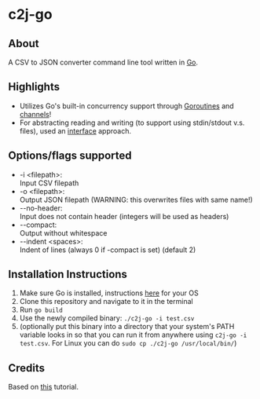 # c2j-go

## About
A CSV to JSON converter command line tool written in [Go](https://golang.org/).

## Highlights
* Utilizes Go's built-in concurrency support through [Goroutines](https://gobyexample.com/goroutines) and [channels](https://gobyexample.com/channels)!
* For abstracting reading and writing (to support using stdin/stdout v.s. files), used an [interface](https://gobyexample.com/interfaces) approach.

## Options/flags supported
* -i \<filepath\>:\
        Input CSV filepath
* -o \<filepath\>:\
        Output JSON filepath (WARNING: this overwrites files with same name!)
* --no-header:\
        Input does not contain header (integers will be used as headers)
* --compact:\
        Output without whitespace
* --indent \<spaces\>:\
        Indent of lines (always 0 if -compact is set) (default 2)

## Installation Instructions
1. Make sure Go is installed, instructions [here](https://golang.org/doc/install) for your OS
2. Clone this repository and navigate to it in the terminal
3. Run `go build`
4. Use the newly compiled binary: `./c2j-go -i test.csv`
5. (optionally put this binary into a directory that your system's PATH variable looks in so that you can run it from anywhere using `c2j-go -i test.csv`. For Linux you can do `sudo cp ./c2j-go /usr/local/bin/`)

## Credits
Based on [this](https://levelup.gitconnected.com/tutorial-how-to-create-a-cli-tool-in-golang-a0fd980264f) tutorial.


